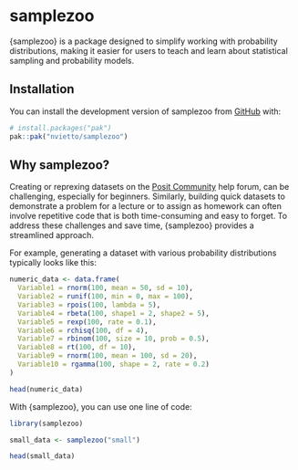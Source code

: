 
<!-- README.md is generated from README.Rmd. Please edit that file -->

# samplezoo

<!-- badges: start -->
<!-- badges: end -->

{samplezoo} is a package designed to simplify working with probability
distributions, making it easier for users to teach and learn about
statistical sampling and probability models.

## Installation

You can install the development version of samplezoo from
[GitHub](https://github.com/) with:

``` r
# install.packages("pak")
pak::pak("nvietto/samplezoo")
```

## Why samplezoo?

Creating or reprexing datasets on the [Posit
Community](https://forum.posit.co/) help forum, can be challenging,
especially for beginners. Similarly, building quick datasets to
demonstrate a problem for a lecture or to assign as homework can often
involve repetitive code that is both time-consuming and easy to forget.
To address these challenges and save time, {samplezoo} provides a
streamlined approach.

For example, generating a dataset with various probability distributions
typically looks like this:

``` r
numeric_data <- data.frame(
  Variable1 = rnorm(100, mean = 50, sd = 10),
  Variable2 = runif(100, min = 0, max = 100),
  Variable3 = rpois(100, lambda = 5),
  Variable4 = rbeta(100, shape1 = 2, shape2 = 5),
  Variable5 = rexp(100, rate = 0.1),
  Variable6 = rchisq(100, df = 4),
  Variable7 = rbinom(100, size = 10, prob = 0.5),
  Variable8 = rt(100, df = 10),
  Variable9 = rnorm(100, mean = 100, sd = 20),
  Variable10 = rgamma(100, shape = 2, rate = 0.2)
)

head(numeric_data)
```

With {samplezoo}, you can use one line of code:

``` r
library(samplezoo)

small_data <- samplezoo("small")

head(small_data)
```
